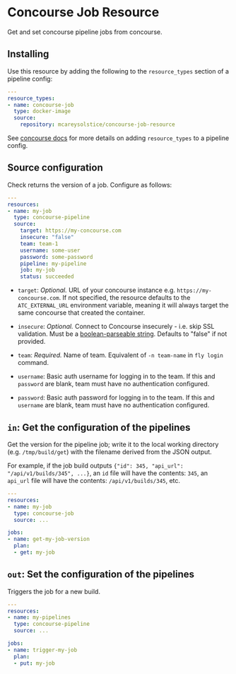 # Concourse Job Resource

Get and set concourse pipeline jobs from concourse.

## Installing

Use this resource by adding the following to
the `resource_types` section of a pipeline config:

```yaml
---
resource_types:
- name: concourse-job
  type: docker-image
  source:
    repository: mcareysolstice/concourse-job-resource
```

See [concourse docs](https://concourse-ci.org/resource-types.html) for more details
on adding `resource_types` to a pipeline config.

## Source configuration

Check returns the version of a job. Configure as follows:

```yaml
---
resources:
- name: my-job
  type: concourse-pipeline
  source:
    target: https://my-concourse.com
    insecure: "false"
    team: team-1
    username: some-user
    password: some-password
    pipeline: my-pipeline
    job: my-job
    status: succeeded
```

* `target`: *Optional.* URL of your concourse instance e.g. `https://my-concourse.com`.
  If not specified, the resource defaults to the `ATC_EXTERNAL_URL` environment variable,
  meaning it will always target the same concourse that created the container.

* `insecure`: *Optional.* Connect to Concourse insecurely - i.e. skip SSL validation.
  Must be a [boolean-parseable string](https://golang.org/pkg/strconv/#ParseBool).
  Defaults to "false" if not provided.

* `team`: *Required.* Name of team.
  Equivalent of `-n team-name` in `fly login` command.

* `username`: Basic auth username for logging in to the team.
  If this and `password` are blank, team must have no authentication configured.

* `password`: Basic auth password for logging in to the team.
  If this and `username` are blank, team must have no authentication configured.

## `in`: Get the configuration of the pipelines

Get the version for the pipeline job; write it to the local working directory (e.g.
`/tmp/build/get`) with the filename derived from the JSON output.

For example, if the job build outputs `{"id": 345, "api_url": "/api/v1/builds/345", ...}`, an `id` file will have the contents: `345`, an `api_url` file will have the contents: `/api/v1/builds/345`, etc.

```yaml
---
resources:
- name: my-job
  type: concourse-job
  source: ...

jobs:
- name: get-my-job-version
  plan:
  - get: my-job
```

## `out`: Set the configuration of the pipelines

Triggers the job for a new build.

```yaml
---
resources:
- name: my-pipelines
  type: concourse-pipeline
  source: ...

jobs:
- name: trigger-my-job
  plan:
  - put: my-job
```
